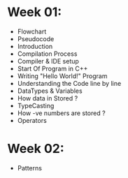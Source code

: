 # Week 01:
  - Flowchart
  - Pseudocode
  - Introduction
  - Compilation Process
  - Compiler & IDE setup
  - Start Of Program in C++
  - Writing "Hello World!" Program
  - Understanding the Code line by line
  - DataTypes & Variables
  - How data in Stored ?
  - TypeCasting
  - How -ve numbers are stored ?
  - Operators
# Week 02:
  - Patterns
